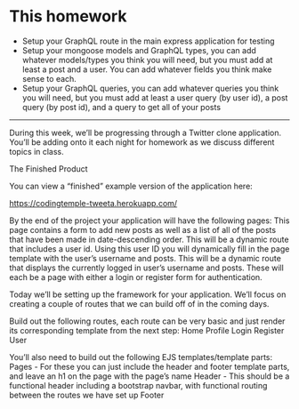 # This homework
* Setup your GraphQL route in the main express application for testing
* Setup your mongoose models and GraphQL types, you can add whatever models/types you think you will need, but you must add at least a post and a user. You can add whatever fields you think make sense to each.
* Setup your GraphQL queries, you can add whatever queries you think you will need, but you must add at least a user query (by user id), a post query (by post id), and a query to get all of your posts

-----
During this week, we’ll be progressing through a Twitter clone application. You’ll be adding onto it each night for homework as we discuss different topics in class.

The Finished Product

You can view a “finished” example version of the application here:

https://codingtemple-tweeta.herokuapp.com/

By the end of the project your application will have the following pages:
This page contains a form to add new posts as well as a list of all of the posts that have been made in date-descending order.
This will be a dynamic route that includes a user id. Using this user ID you will dynamically fill in the page template with the user’s username and posts.
This will be a dynamic route that displays the currently logged in user’s username and posts.
These will each be a page with either a login or register form for authentication.

Today we’ll be setting up the framework for your application. We’ll focus on creating a couple of routes that we can build off of in the coming days.

Build out the following routes, each route can be very basic and just render its corresponding template from the next step:
Home
Profile
Login
Register
User


You’ll also need to build out the following EJS templates/template parts:
Pages - For these you can just include the header and footer template parts, and leave an h1 on the page with the page’s name
Header - This should be a functional header including a bootstrap navbar, with functional routing between the routes we have set up
Footer